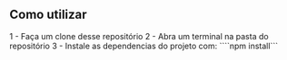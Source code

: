 ## Como utilizar
  1 - Faça um clone desse repositório
  2 - Abra um terminal na pasta do repositório
  3 - Instale as dependencias do projeto com:
  ````npm install```
